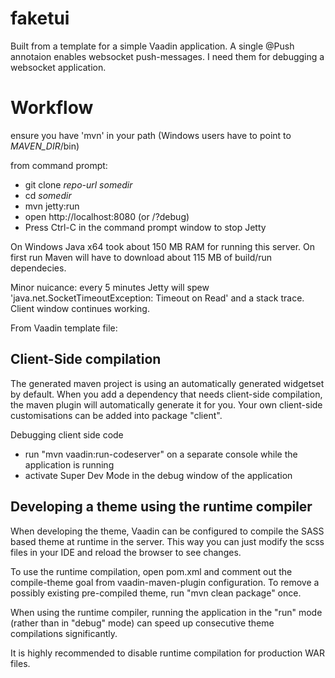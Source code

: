 faketui
=======

Built from a template for a simple Vaadin application.
A single @Push annotaion enables websocket push-messages.
I need them for debugging a websocket application.

Workflow
========
ensure you have 'mvn' in your path (Windows users have to point to _MAVEN_DIR_/bin)

from command prompt:

* git clone _repo-url_ _somedir_
* cd _somedir_
* mvn jetty:run
* open http://localhost:8080 (or /?debug)
* Press Ctrl-C in the command prompt window to stop Jetty

On Windows Java x64 took about 150 MB RAM for running this server.
On first run Maven will have to download about 115 MB of build/run dependecies.

Minor nuicance: every 5 minutes Jetty will spew
'java.net.SocketTimeoutException: Timeout on Read' and a stack trace.
Client window continues working.

From Vaadin template file:

Client-Side compilation
-------------------------

The generated maven project is using an automatically generated widgetset by default. 
When you add a dependency that needs client-side compilation, the maven plugin will 
automatically generate it for you. Your own client-side customisations can be added into
package "client".

Debugging client side code
  - run "mvn vaadin:run-codeserver" on a separate console while the application is running
  - activate Super Dev Mode in the debug window of the application

Developing a theme using the runtime compiler
-------------------------

When developing the theme, Vaadin can be configured to compile the SASS based
theme at runtime in the server. This way you can just modify the scss files in
your IDE and reload the browser to see changes.

To use the runtime compilation, open pom.xml and comment out the compile-theme 
goal from vaadin-maven-plugin configuration. To remove a possibly existing 
pre-compiled theme, run "mvn clean package" once.

When using the runtime compiler, running the application in the "run" mode 
(rather than in "debug" mode) can speed up consecutive theme compilations
significantly.

It is highly recommended to disable runtime compilation for production WAR files.
